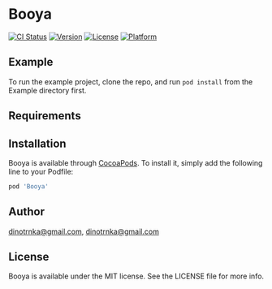 # Booya

[![CI Status](https://img.shields.io/travis/dinotrnka@gmail.com/Booya.svg?style=flat)](https://travis-ci.org/dinotrnka@gmail.com/Booya)
[![Version](https://img.shields.io/cocoapods/v/Booya.svg?style=flat)](https://cocoapods.org/pods/Booya)
[![License](https://img.shields.io/cocoapods/l/Booya.svg?style=flat)](https://cocoapods.org/pods/Booya)
[![Platform](https://img.shields.io/cocoapods/p/Booya.svg?style=flat)](https://cocoapods.org/pods/Booya)

## Example

To run the example project, clone the repo, and run `pod install` from the Example directory first.

## Requirements

## Installation

Booya is available through [CocoaPods](https://cocoapods.org). To install
it, simply add the following line to your Podfile:

```ruby
pod 'Booya'
```

## Author

dinotrnka@gmail.com, dinotrnka@gmail.com

## License

Booya is available under the MIT license. See the LICENSE file for more info.
